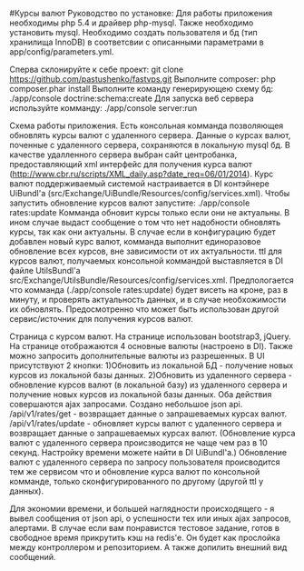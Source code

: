 #Курсы валют
Руководство по установке:
Для работы приложения необходимы php 5.4 и драйвер php-mysql.
Также необходимо установить mysql.
Необходимо создать пользователя и бд (тип хранилища InnoDB) в соответсвии с описанными параметрами в app/config/parameters.yml.

Сперва склонируйте к себе проект: git clone https://github.com/pastushenko/fastvps.git
Выполните composer: php composer.phar install
Выполните команду генерирующею схему бд: ./app/console doctrine:schema:create
Для запуска веб сервера используйте комманду: ./app/console server:run

Схема работы приложения.
Есть консольная комманда позволяющея обновлять курсы валют с удаленного сервера.
Данные о курсах валют, поченные с удаленного сервера, сохраняются в локальную mysql бд.
В качестве удалленного сервера выбран сайт центробанка, предоставляющий xml интерфейс для получения курса валют (http://www.cbr.ru/scripts/XML_daily.asp?date_req=06/01/2014).
Курс валют поддерживаемый системой настраивается в DI контэйнере UiBundl'а (src/Exchange/UiBundle/Resources/config/services.xml).
Чтобы запустить обновление курсов валют запустите: ./app/console rates:update
Комманда обновит курсы только если они не актуальны. В ином случае выдаст сообщение о том что нет надобности обновлять курсы, так как они актуальны.
В случае если в конфигурацию будет добавлен новый курс валют, комманда выполнит единоразовое обновление всех курсов, вне зависимости от их актуальности.
ttl для курсов валют, получаемых консольной коммандой выставляется в DI файле UtilsBundl'a src/Exchange/UtilsBundle/Resources/config/services.xml.
Предпологается что комманда (./app/console rates:update) будет висеть на кроне, раз в минуту, и проверять актуальность данных, и в случае необхожимости их обновлять.
Предосмотренно что может быть использован другой сервис/источник для получения курсов валют.

Страница с курсом валют.
На странице использован bootstrap3, jQuery.
На странице отображаются 4 основные валюты (настроено в DI).
Также можно запросить дополнительные валюты из разрешенных.
В UI присутствуют 2 кнопки:
1)Обновить из локальной БД - получение новых курсов из локальной базы данных.
2)Обновить из удаленного сервера - обновление курсов валют (в локальной базу) из удаленного сервера и получение новых курсов из локальной базы данных.
Оба действия совершаются ajax запросами.
Создано небольшое json api.
/api/v1/rates/get - возвращает данные о запрашеваемых курсах валют.
/api/v1/rates/update - обновляет курсы валют с удаленного сервера и возвращает данные о запрашеваемых курсах валют. (Обновление курса валют с удаленного сервера происзводится не чаще чем раз в 10 секунд. Настройку времени можете найти в DI UiBundl'а.)
Обновление валют с удаленного сервера по запросу пользователя происводится тем же сервисом что и обновление курса валют по консольной комманде, только сконфигурированного по другому (другой ttl у данных).

Для экономии времени, и большей наглядности происходящего - я вывел сообщения от json api, о успешности тех или иных ajax запросов, алертами.
В случае если вам понравистся тестовое задание, готов в свободное время прикрутить кэш на redis'e.
Он будет как прослойка между контроллером и репозиторием.
А также допилить внешний вид сообщений.
